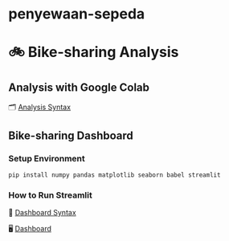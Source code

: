 # penyewaan-sepeda
# :bike: Bike-sharing Analysis
## Analysis with Google Colab
:card_index_dividers: [Analysis Syntax](https://github.com/syifaulainizahroh/penyewaan-sepeda/blob/main/notebook.ipynb)

## Bike-sharing Dashboard
### Setup Environment
```
pip install numpy pandas matplotlib seaborn babel streamlit
```

### How to Run Streamlit
:link: [Dashboard Syntax](https://github.com/syifaulainizahroh/penyewaan-sepeda/blob/main/dashbboard.py)

:desktop_computer: [Dashboard](https://dashbboardpy-penyewaansepeda.streamlit.app/)
